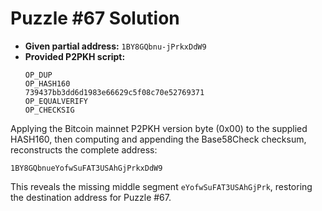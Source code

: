 # Puzzle #67 Solution

- **Given partial address:** `1BY8GQbnu-jPrkxDdW9`
- **Provided P2PKH script:**
  ```
  OP_DUP
  OP_HASH160
  739437bb3dd6d1983e66629c5f08c70e52769371
  OP_EQUALVERIFY
  OP_CHECKSIG
  ```

Applying the Bitcoin mainnet P2PKH version byte (0x00) to the supplied HASH160, then computing and appending the Base58Check checksum, reconstructs the complete address:

```
1BY8GQbnueYofwSuFAT3USAhGjPrkxDdW9
```

This reveals the missing middle segment `eYofwSuFAT3USAhGjPrk`, restoring the destination address for Puzzle #67.
